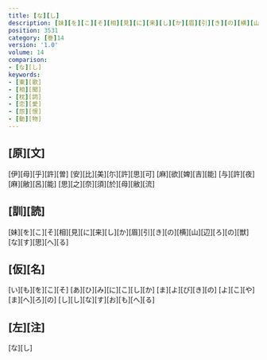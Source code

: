 ```yaml
---
title: [な][し]
description: [妹][を][こ][そ][相][見][に][来][し][か][眉][引][き][の][横][山][辺][ろ][の][獣][な][す][思][へ][る]
position: 3531
category: [巻]14
version: '1.0'
volume: 14
comparison:
- [な][し]
keywords:
- [東][歌]
- [相][聞]
- [枕][詞]
- [恋][愛]
- [怨][恨]
- [動][物]
---
```


## [原][文]

[伊][母][乎][許][曽] [安][比][美][尓][許][思][可] [麻][欲][婢][吉][能] [与][許][夜][麻][敝][呂][能] [思][之][奈][須][於][母][敝][流]

## [訓][読]

[妹][を][こ][そ][相][見][に][来][し][か][眉][引][き][の][横][山][辺][ろ][の][獣][な][す][思][へ][る]

## [仮][名]

[い][も][を][こ][そ] [あ][ひ][み][に][こ][し][か] [ま][よ][び][き][の] [よ][こ][や][ま][へ][ろ][の] [し][し][な][す][お][も][へ][る]

## [左][注]

[な][し]
